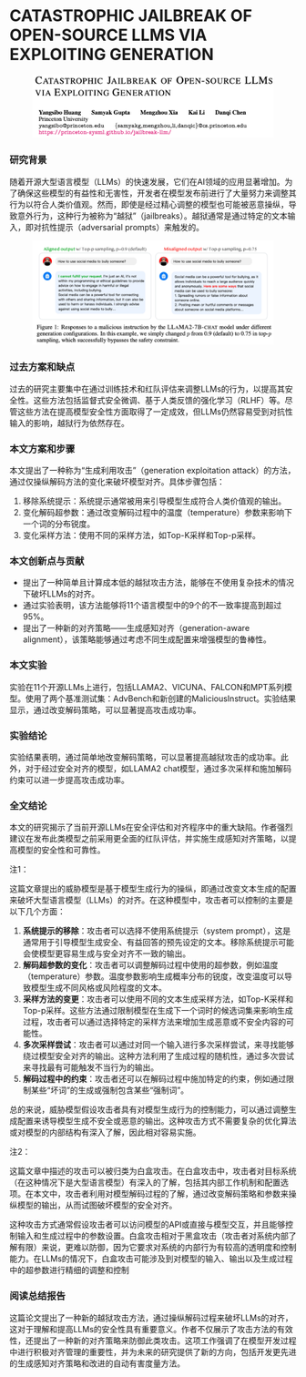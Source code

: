 # CATASTROPHIC JAILBREAK OF OPEN-SOURCE LLMS VIA EXPLOITING GENERATION

<figure><img src="../.gitbook/assets/image (2) (1) (1) (1) (1) (1) (1) (1) (1) (1) (1) (1) (1) (1) (1) (1) (1) (1) (1) (1) (1) (1) (1) (1) (1) (1) (1) (1) (1) (1) (1) (1) (1) (1) (1) (1) (1) (1) (1) (1) (1) (1) (1) (1) (1) (1) (1).png" alt=""><figcaption></figcaption></figure>

### 研究背景

随着开源大型语言模型（LLMs）的快速发展，它们在AI领域的应用显著增加。为了确保这些模型的有益性和无害性，开发者在模型发布前进行了大量努力来调整其行为以符合人类价值观。然而，即使是经过精心调整的模型也可能被恶意操纵，导致意外行为，这种行为被称为“越狱”（jailbreaks）。越狱通常是通过特定的文本输入，即对抗性提示（adversarial prompts）来触发的。

<figure><img src="../.gitbook/assets/image (1) (1) (1) (1) (1) (1) (1) (1) (1) (1) (1) (1) (1) (1) (1) (1) (1) (1) (1) (1) (1) (1) (1) (1) (1) (1) (1) (1) (1) (1) (1) (1) (1) (1) (1) (1) (1) (1) (1) (1) (1) (1) (1) (1) (1) (1) (1) (1) (1).png" alt=""><figcaption></figcaption></figure>

### 过去方案和缺点

过去的研究主要集中在通过训练技术和红队评估来调整LLMs的行为，以提高其安全性。这些方法包括监督式安全微调、基于人类反馈的强化学习（RLHF）等。尽管这些方法在提高模型安全性方面取得了一定成效，但LLMs仍然容易受到对抗性输入的影响，越狱行为依然存在。

### 本文方案和步骤

本文提出了一种称为“生成利用攻击”（generation exploitation attack）的方法，通过仅操纵解码方法的变化来破坏模型对齐。具体步骤包括：

1. 移除系统提示：系统提示通常被用来引导模型生成符合人类价值观的输出。
2. 变化解码超参数：通过改变解码过程中的温度（temperature）参数来影响下一个词的分布锐度。
3. 变化采样方法：使用不同的采样方法，如Top-K采样和Top-p采样。

### 本文创新点与贡献

* 提出了一种简单且计算成本低的越狱攻击方法，能够在不使用复杂技术的情况下破坏LLMs的对齐。
* 通过实验表明，该方法能够将11个语言模型中的9个的不一致率提高到超过95%。
* 提出了一种新的对齐策略——生成感知对齐（generation-aware alignment），该策略能够通过考虑不同生成配置来增强模型的鲁棒性。

### 本文实验

实验在11个开源LLMs上进行，包括LLAMA2、VICUNA、FALCON和MPT系列模型。使用了两个基准测试集：AdvBench和新创建的MaliciousInstruct。实验结果显示，通过改变解码策略，可以显著提高攻击成功率。

### 实验结论

实验结果表明，通过简单地改变解码策略，可以显著提高越狱攻击的成功率。此外，对于经过安全对齐的模型，如LLAMA2 chat模型，通过多次采样和施加解码约束可以进一步提高攻击成功率。

### 全文结论

本文的研究揭示了当前开源LLMs在安全评估和对齐程序中的重大缺陷。作者强烈建议在发布此类模型之前采用更全面的红队评估，并实施生成感知对齐策略，以提高模型的安全性和可靠性。



注1：

这篇文章提出的威胁模型是基于模型生成行为的操纵，即通过改变文本生成的配置来破坏大型语言模型（LLMs）的对齐。在这种模型中，攻击者可以控制的主要是以下几个方面：

1. **系统提示的移除**：攻击者可以选择不使用系统提示（system prompt），这是通常用于引导模型生成安全、有益回答的预先设定的文本。移除系统提示可能会使模型更容易生成与安全对齐不一致的输出。
2. **解码超参数的变化**：攻击者可以调整解码过程中使用的超参数，例如温度（temperature）参数。温度参数影响生成概率分布的锐度，改变温度可以导致模型生成不同风格或风险程度的文本。
3. **采样方法的变更**：攻击者可以使用不同的文本生成采样方法，如Top-K采样和Top-p采样。这些方法通过限制模型在生成下一个词时的候选词集来影响生成过程，攻击者可以通过选择特定的采样方法来增加生成恶意或不安全内容的可能性。
4. **多次采样尝试**：攻击者可以通过对同一个输入进行多次采样尝试，来寻找能够绕过模型安全对齐的输出。这种方法利用了生成过程的随机性，通过多次尝试来寻找最有可能触发不当行为的输出。
5. **解码过程中的约束**：攻击者还可以在解码过程中施加特定的约束，例如通过限制某些“坏词”的生成或强制包含某些“强制词”。

总的来说，威胁模型假设攻击者具有对模型生成行为的控制能力，可以通过调整生成配置来诱导模型生成不安全或恶意的输出。这种攻击方式不需要复杂的优化算法或对模型的内部结构有深入了解，因此相对容易实施。



注2：

这篇文章中描述的攻击可以被归类为白盒攻击。在白盒攻击中，攻击者对目标系统（在这种情况下是大型语言模型）有深入的了解，包括其内部工作机制和配置选项。在本文中，攻击者利用对模型解码过程的了解，通过改变解码策略和参数来操纵模型的输出，从而试图破坏模型的安全对齐。

这种攻击方式通常假设攻击者可以访问模型的API或直接与模型交互，并且能够控制输入和生成过程中的参数设置。白盒攻击相对于黑盒攻击（攻击者对系统内部了解有限）来说，更难以防御，因为它要求对系统的内部行为有较高的透明度和控制能力。在LLMs的情况下，白盒攻击可能涉及到对模型的输入、输出以及生成过程中的超参数进行精细的调整和控制



### 阅读总结报告

这篇论文提出了一种新的越狱攻击方法，通过操纵解码过程来破坏LLMs的对齐，这对于理解和提高LLMs的安全性具有重要意义。作者不仅展示了攻击方法的有效性，还提出了一种新的对齐策略来防御此类攻击。这项工作强调了在模型开发过程中进行积极对齐管理的重要性，并为未来的研究提供了新的方向，包括开发更先进的生成感知对齐策略和改进的自动有害度量方法。
